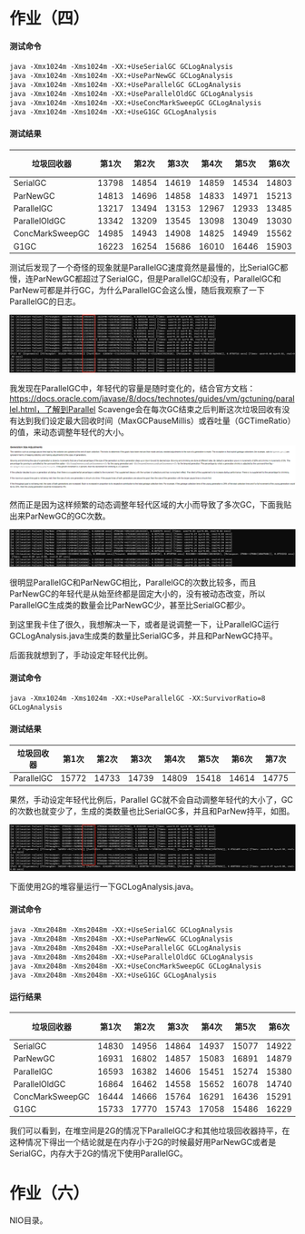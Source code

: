 # 作业（四）


#### 测试命令

```
java -Xmx1024m -Xms1024m -XX:+UseSerialGC GCLogAnalysis
java -Xmx1024m -Xms1024m -XX:+UseParNewGC GCLogAnalysis
java -Xmx1024m -Xms1024m -XX:+UseParallelGC GCLogAnalysis
java -Xmx1024m -Xms1024m -XX:+UseParallelOldGC GCLogAnalysis
java -Xmx1024m -Xms1024m -XX:+UseConcMarkSweepGC GCLogAnalysis
java -Xmx1024m -Xms1024m -XX:+UseG1GC GCLogAnalysis
```

#### 测试结果

| 垃圾回收器      | 第1次 | 第2次 | 第3次 | 第4次 | 第5次 | 第6次 | 第7次 | 第8次 | 第9次 | 第10次 | 平均    |
| --------------- | ----- | ----- | ----- | ----- | ----- | ----- | ----- | ----- | ----- | ------ | ------- |
| SerialGC        | 13798 | 14854 | 14619 | 14859 | 14534 | 14803 | 14277 | 14735 | 14875 | 14693  | 14604.7 |
| ParNewGC        | 14813 | 14696 | 14858 | 14833 | 14971 | 15213 | 15000 | 13806 | 15622 | 15697  | 14950.9 |
| ParallelGC      | 13217 | 13494 | 13153 | 12967 | 12933 | 13485 | 13411 | 12919 | 12977 | 13165  | 13172.1 |
| ParallelOldGC   | 13342 | 13209 | 13545 | 13098 | 13049 | 13030 | 13050 | 13904 | 13459 | 13562  | 13324.8 |
| ConcMarkSweepGC | 14985 | 14943 | 14908 | 14825 | 14949 | 15562 | 15167 | 15757 | 14626 | 14803  | 15052.5 |
| G1GC            | 16223 | 16254 | 15686 | 16010 | 16446 | 15903 | 15956 | 15470 | 15288 | 15756  | 15899.2 |

测试后发现了一个奇怪的现象就是ParallelGC速度竟然是最慢的，比SerialGC都慢，连ParNewGC都超过了SerialGC，但是ParallelGC却没有，ParallelGC和ParNew可都是并行GC，为什么ParallelGC会这么慢，随后我观察了一下ParallelGC的日志。

![image-20210831172221769](https://github.com/fanchenio/GeekBangWeek02/blob/master/images/image-20210831172221769.png?raw=true)

我发现在ParallelGC中，年轻代的容量是随时变化的，结合官方文档：https://docs.oracle.com/javase/8/docs/technotes/guides/vm/gctuning/parallel.html，了解到Parallel Scavenge会在每次GC结束之后判断这次垃圾回收有没有达到我们设定最大回收时间（MaxGCPauseMillis）或吞吐量（GCTimeRatio）的值，来动态调整年轻代的大小。

![image-20210831174157297](https://github.com/fanchenio/GeekBangWeek02/blob/master/images/image-20210831174157297.png?raw=true)

然而正是因为这样频繁的动态调整年轻代区域的大小而导致了多次GC，下面我贴出来ParNewGC的GC次数。

![image-20210831172457229](https://github.com/fanchenio/GeekBangWeek02/blob/master/images/image-20210831172457229.png?raw=true)

很明显ParallelGC和ParNewGC相比，ParallelGC的次数比较多，而且ParNewGC的年轻代是从始至终都是固定大小的，没有被动态改变，所以ParallelGC生成类的数量会比ParNewGC少，甚至比SerialGC都少。

到这里我卡住了很久，我想解决一下，或者是说调整一下，让ParallelGC运行GCLogAnalysis.java生成类的数量比SerialGC多，并且和ParNewGC持平。

后面我就想到了，手动设定年轻代比例。

#### 测试命令
```
java -Xmx1024m -Xms1024m -XX:+UseParallelGC -XX:SurvivorRatio=8 GCLogAnalysis
```

#### 测试结果

| 垃圾回收器 | 第1次 | 第2次 | 第3次 | 第4次 | 第5次 | 第6次 | 第7次 | 第8次 | 第9次 | 第10次 | 平均  |
| ---------- | ----- | ----- | ----- | ----- | ----- | ----- | ----- | ----- | ----- | ------ | ----- |
| ParallelGC | 15772 | 14733 | 14739 | 14809 | 15418 | 14614 | 14775 | 15092 | 15571 | 15837  | 15136 |

果然，手动设定年轻代比例后，Parallel GC就不会自动调整年轻代的大小了，GC的次数也就变少了，生成的类数量也比SerialGC多，并且和ParNew持平，如图。


![image-20210831174855033](https://github.com/fanchenio/GeekBangWeek02/blob/master/images/image-20210831174855033.png?raw=trueg)

下面使用2G的堆容量运行一下GCLogAnalysis.java。

#### 测试命令

```
java -Xmx2048m -Xms2048m -XX:+UseSerialGC GCLogAnalysis
java -Xmx2048m -Xms2048m -XX:+UseParNewGC GCLogAnalysis
java -Xmx2048m -Xms2048m -XX:+UseParallelGC GCLogAnalysis
java -Xmx2048m -Xms2048m -XX:+UseParallelOldGC GCLogAnalysis
java -Xmx2048m -Xms2048m -XX:+UseConcMarkSweepGC GCLogAnalysis
java -Xmx2048m -Xms2048m -XX:+UseG1GC GCLogAnalysis
```

#### 运行结果

| 垃圾回收器      | 第1次 | 第2次 | 第3次 | 第4次 | 第5次 | 第6次 | 第7次 | 第8次 | 第9次 | 第10次 | 平均    |
| --------------- | ----- | ----- | ----- | ----- | ----- | ----- | ----- | ----- | ----- | ------ | ------- |
| SerialGC        | 14830 | 14956 | 14864 | 14937 | 15077 | 14922 | 15070 | 15232 | 14623 | 14806  | 14931.7 |
| ParNewGC        | 16931 | 16802 | 14857 | 15083 | 16891 | 14879 | 14995 | 15414 | 14909 | 14898  | 15565.9 |
| ParallelGC      | 16593 | 16382 | 14606 | 15451 | 15274 | 15380 | 16809 | 15167 | 16692 | 15415  | 15776.9 |
| ParallelOldGC   | 16864 | 16462 | 14558 | 15652 | 16078 | 14740 | 15586 | 15307 | 15593 | 16168  | 15700.8 |
| ConcMarkSweepGC | 16444 | 14666 | 15764 | 16291 | 16436 | 15291 | 15635 | 14764 | 14354 | 14771  | 15441.6 |
| G1GC            | 15733 | 17770 | 15743 | 17058 | 15486 | 16229 | 15909 | 16487 | 15887 | 15070  | 16137.2 |

我们可以看到，在堆空间是2G的情况下ParallelGC才和其他垃圾回收器持平，在这种情况下得出一个结论就是在内存小于2G的时候最好用ParNewGC或者是SerialGC，内存大于2G的情况下使用ParallelGC。



# 作业（六）

NIO目录。

